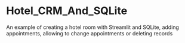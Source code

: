 # Hotel_CRM_And_SQLite
An example of creating a hotel room with Streamlit and SQLite, adding appointments, allowing to change appointments or deleting records
